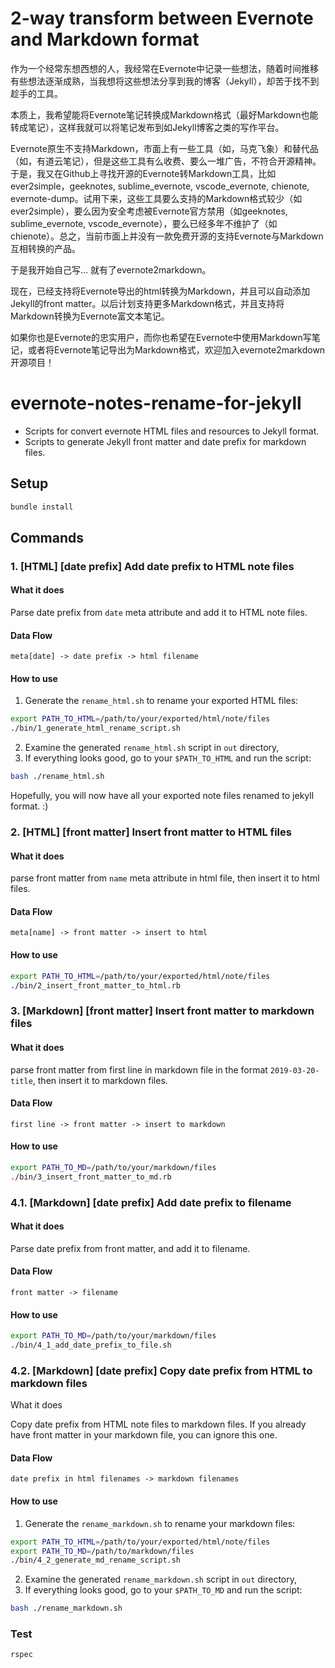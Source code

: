 # 2-way transform between Evernote and Markdown format

作为一个经常东想西想的人，我经常在Evernote中记录一些想法，随着时间推移有些想法逐渐成熟，当我想将这些想法分享到我的博客（Jekyll），却苦于找不到趁手的工具。

本质上，我希望能将Evernote笔记转换成Markdown格式（最好Markdown也能转成笔记），这样我就可以将笔记发布到如Jekyll博客之类的写作平台。

Evernote原生不支持Markdown，市面上有一些工具（如，马克飞象）和替代品（如，有道云笔记），但是这些工具有么收费、要么一堆广告，不符合开源精神。于是，我又在Github上寻找开源的Evernote转Markdown工具，比如ever2simple，geeknotes, sublime_evernote, vscode_evernote, chienote, evernote-dump。试用下来，这些工具要么支持的Markdown格式较少（如ever2simple），要么因为安全考虑被Evernote官方禁用（如geeknotes, sublime_evernote, vscode_evernote），要么已经多年不维护了（如chienote）。总之，当前市面上并没有一款免费开源的支持Evernote与Markdown互相转换的产品。

于是我开始自己写... 就有了evernote2markdown。

现在，已经支持将Evernote导出的html转换为Markdown，并且可以自动添加Jekyll的front matter。以后计划支持更多Markdown格式，并且支持将Markdown转换为Evernote富文本笔记。

如果你也是Evernote的忠实用户，而你也希望在Evernote中使用Markdown写笔记，或者将Evernote笔记导出为Markdown格式，欢迎加入evernote2markdown开源项目！

# evernote-notes-rename-for-jekyll
- Scripts for convert evernote HTML files and resources to Jekyll format.
- Scripts to generate Jekyll front matter and date prefix for markdown files.

## Setup

```bash
bundle install
```

## Commands

### 1. [HTML] [date prefix] Add date prefix to HTML note files

#### What it does

Parse date prefix from `date` meta attribute and add it to HTML note files.

#### Data Flow

`meta[date] -> date prefix -> html filename`

#### How to use

1. Generate the `rename_html.sh` to rename your exported HTML files:

```bash
export PATH_TO_HTML=/path/to/your/exported/html/note/files
./bin/1_generate_html_rename_script.sh
```

2. Examine the generated `rename_html.sh` script in `out` directory,
3. If everything looks good, go to your `$PATH_TO_HTML` and run the script:

```bash
bash ./rename_html.sh
```

Hopefully, you will now have all your exported note files renamed to jekyll format. :)

### 2. [HTML] [front matter] Insert front matter to HTML files

#### What it does

parse front matter from `name` meta attribute in html file, then insert it to html files.

#### Data Flow

`meta[name] -> front matter -> insert to html`

#### How to use

```bash
export PATH_TO_HTML=/path/to/your/exported/html/note/files
./bin/2_insert_front_matter_to_html.rb
```

### 3. [Markdown] [front matter] Insert front matter to markdown files

#### What it does

parse front matter from first line in markdown file in the format `2019-03-20-title`, then insert it to markdown files.

#### Data Flow

 `first line -> front matter -> insert to markdown`

#### How to use

```bash
export PATH_TO_MD=/path/to/your/markdown/files
./bin/3_insert_front_matter_to_md.rb
```

### 4.1. [Markdown] [date prefix] Add date prefix to filename

#### What it does

Parse date prefix from front matter, and add it to filename.

#### Data Flow

`front matter -> filename`

#### How to use

```bash
export PATH_TO_MD=/path/to/your/markdown/files
./bin/4_1_add_date_prefix_to_file.sh
```

### 4.2. [Markdown] [date prefix] Copy date prefix from HTML to markdown files

What it does

Copy date prefix from HTML note files to markdown files. If you already have front matter in your markdown file, you can ignore this one.

#### Data Flow

`date prefix in html filenames -> markdown filenames`

#### How to use

1. Generate the `rename_markdown.sh` to rename your markdown files:

```bash
export PATH_TO_HTML=/path/to/your/exported/html/note/files
export PATH_TO_MD=/path/to/markdown/files
./bin/4_2_generate_md_rename_script.sh
```

2. Examine the generated `rename_markdown.sh` script in `out` directory,
3. If everything looks good, go to your `$PATH_TO_MD` and run the script:

```bash
bash ./rename_markdown.sh
```

### Test

```bash
rspec
```

